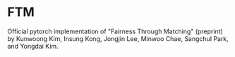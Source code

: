 # FTM

Official pytorch implementation of "Fairness Through Matching" (preprint) by Kunwoong Kim, Insung Kong, Jongjin Lee, Minwoo Chae, Sangchul Park, and Yongdai Kim.
